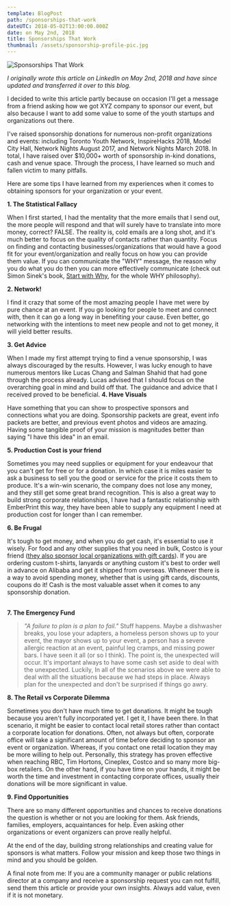 ```yaml
---
template: BlogPost
path: /sponsorships-that-work
dateUTC: 2018-05-02T13:00:00.000Z
date: on May 2nd, 2018
title: Sponsorships That Work
thumbnail: /assets/sponsorship-profile-pic.jpg
---
```


![Sponsorships That Work](/assets/images/sponsorships_header_jpg.jpeg 'Sponsorships That Work')

_I originally wrote this article on LinkedIn on May 2nd, 2018 and have since updated and transferred it over to this blog._
<br/>

I decided to write this article partly because on occasion I'll get a message from a friend asking how we got XYZ company to sponsor our event, but also because I want to add some value to some of the youth startups and organizations out there.
<br/>

I've raised sponsorship donations for numerous non-profit organizations and events: including Toronto Youth Network, InspireHacks 2018, Model City Hall, Network Nights August 2017, and Network Nights March 2018. In total, I have raised over \$10,000+ worth of sponsorship in-kind donations, cash and venue space. Through the process, I have learned so much and fallen victim to many pitfalls.
<br/>

Here are some tips I have learned from my experiences when it comes to obtaining sponsors for your organization or your event.
<br/>

**1. The Statistical Fallacy**
<br/>

When I first started, I had the mentality that the more emails that I send out, the more people will respond and that will surely have to translate into more money, correct? FALSE. The reality is, cold emails are a long shot, and it's much better to focus on the quality of contacts rather than quantity. Focus on finding and contacting businesses/organizations that would have a good fit for your event/organization and really focus on how you can provide them value. If you can communicate the "WHY" message, the reason why you do what you do then you can more effectively communicate (check out Simon Sinek's book, [Start with Why](https://simonsinek.com/product/start-with-why/), for the whole WHY philosophy).
<br/>

**2. Network!**
<br/>

I find it crazy that some of the most amazing people I have met were by pure chance at an event. If you go looking for people to meet and connect with, then it can go a long way in benefiting your cause. Even better, go networking with the intentions to meet new people and not to get money, it will yield better results.
<br/>

**3. Get Advice**
<br/>

When I made my first attempt trying to find a venue sponsorship, I was always discouraged by the results. However, I was lucky enough to have numerous mentors like Lucas Chang and Salman Shahid that had gone through the process already. Lucas advised that I should focus on the overarching goal in mind and build off that. The guidance and advice that I received proved to be beneficial.
**4. Have Visuals**
<br/>

Have something that you can show to prospective sponsors and connections what you are doing. Sponsorship packets are great, event info packets are better, and previous event photos and videos are amazing. Having some tangible proof of your mission is magnitudes better than saying "I have this idea" in an email.
<br/>

**5. Production Cost is your friend**
<br/>

Sometimes you may need supplies or equipment for your endeavour that you can't get for free or for a donation. In which case it is miles easier to ask a business to sell you the good or service for the price it costs them to produce. It's a win-win scenario, the company does not lose any money, and they still get some great brand recognition. This is also a great way to build strong corporate relationships, I have had a fantastic relationship with EmberPrint this way, they have been able to supply any equipment I need at production cost for longer than I can remember.
<br/>

**6. Be Frugal**
<br/>

It's tough to get money, and when you do get cash, it's essential to use it wisely. For food and any other supplies that you need in bulk, Costco is your friend ([they also sponsor local organizations with gift cards](https://m.costco.ca/wcsstore/CostcoCABCCatalogAssetStore/feature-pages/CN-Donation-Request-Form.pdf)). If you are ordering custom t-shirts, lanyards or anything custom it's best to order well in advance on Alibaba and get it shipped from overseas. Whenever there is a way to avoid spending money, whether that is using gift cards, discounts, coupons do it! Cash is the most valuable asset when it comes to any sponsorship donation.  
<br/>

**7. The Emergency Fund**
<br/>

> _"A failure to plan is a plan to fail."_
> Stuff happens. Maybe a dishwasher breaks, you lose your adapters, a homeless person shows up to your event, the mayor shows up to your event, a person has a severe allergic reaction at an event, painful leg cramps, and missing power bars. I have seen it all (or so I think). The point is, the unexpected will occur. It's important always to have some cash set aside to deal with the unexpected. Luckily, In all of the scenarios above we were able to deal with all the situations because we had steps in place. Always plan for the unexpected and don't be surprised if things go awry.
> <br/>

**8. The Retail vs Corporate Dilemma**
<br/>

Sometimes you don't have much time to get donations. It might be tough because you aren't fully incorporated yet. I get it, I have been there. In that scenario, it might be easier to contact local retail stores rather than contact a corporate location for donations. Often, not always but often, corporate office will take a significant amount of time before deciding to sponsor an event or organization. Whereas, if you contact one retail location they may be more willing to help out. Personally, this strategy has proven effective when reaching RBC, Tim Hortons, Cineplex, Costco and so many more big-box retailers. On the other hand, if you have time on your hands, it might be worth the time and investment in contacting corporate offices, usually their donations will be more significant in value.
<br/>

**9. Find Opportunities**
<br/>

There are so many different opportunities and chances to receive donations the question is whether or not you are looking for them. Ask friends, families, employers, acquaintances for help. Even asking other organizations or event organizers can prove really helpful.
<br/>

At the end of the day, building strong relationships and creating value for sponsors is what matters. Follow your mission and keep those two things in mind and you should be golden.
<br/>

A final note from me: If you are a community manager or public relations director at a company and receive a sponsorship request you can not fulfill, send them this article or provide your own insights. Always add value, even if it is not monetary.
